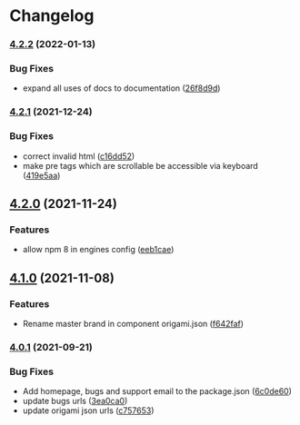 # Changelog

### [4.2.2](https://www.github.com/Financial-Times/origami/compare/o-syntax-highlight-v4.2.1...o-syntax-highlight-v4.2.2) (2022-01-13)


### Bug Fixes

* expand all uses of docs to documentation ([26f8d9d](https://www.github.com/Financial-Times/origami/commit/26f8d9d8cbbe3e78902d8c3951b37e08150a77bd))

### [4.2.1](https://www.github.com/Financial-Times/origami/compare/o-syntax-highlight-v4.2.0...o-syntax-highlight-v4.2.1) (2021-12-24)


### Bug Fixes

* correct invalid html ([c16dd52](https://www.github.com/Financial-Times/origami/commit/c16dd52b3f321a2384c9f1254fe11ecbeeead848))
* make pre tags which are scrollable be accessible via keyboard ([419e5aa](https://www.github.com/Financial-Times/origami/commit/419e5aa12c3efb9127fbff3665b5d09b14dedf1b))

## [4.2.0](https://www.github.com/Financial-Times/origami/compare/o-syntax-highlight-v4.1.0...o-syntax-highlight-v4.2.0) (2021-11-24)


### Features

* allow npm 8 in engines config ([eeb1cae](https://www.github.com/Financial-Times/origami/commit/eeb1cae6e7f0379e647f2b41240b1f294997d528))

## [4.1.0](https://www.github.com/Financial-Times/origami/compare/o-syntax-highlight-v4.0.1...o-syntax-highlight-v4.1.0) (2021-11-08)


### Features

* Rename master brand in component origami.json ([f642faf](https://www.github.com/Financial-Times/origami/commit/f642faf0574d84ea8185b56e6090c8015def27e6))

### [4.0.1](https://www.github.com/Financial-Times/origami/compare/o-syntax-highlight-v4.0.0...o-syntax-highlight-v4.0.1) (2021-09-21)


### Bug Fixes

* Add homepage, bugs and support email to the package.json ([6c0de60](https://www.github.com/Financial-Times/origami/commit/6c0de60ebd6e64c4dd16d000fcc6b79412ce30f4))
* update bugs urls ([3ea0ca0](https://www.github.com/Financial-Times/origami/commit/3ea0ca03bcb6e55142a77387ad0fff5ddf056d44))
* update origami json urls ([c757653](https://www.github.com/Financial-Times/origami/commit/c7576532b5a14f0462d5346dfb63238be025602e))
